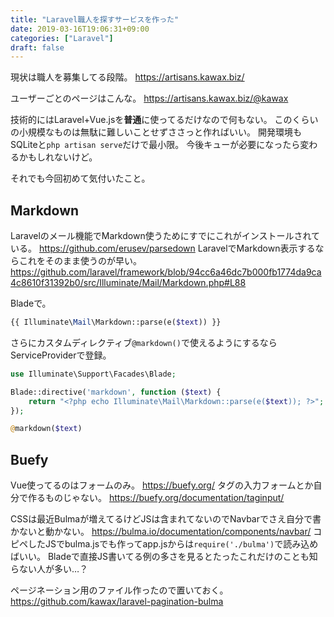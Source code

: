 ```yaml
---
title: "Laravel職人を探すサービスを作った"
date: 2019-03-16T19:06:31+09:00
categories: ["Laravel"]
draft: false
---
```


現状は職人を募集してる段階。
https://artisans.kawax.biz/


ユーザーごとのページはこんな。
https://artisans.kawax.biz/@kawax


技術的にはLaravel+Vue.jsを**普通**に使ってるだけなので何もない。
このくらいの小規模なものは無駄に難しいことせずささっと作ればいい。
開発環境もSQLiteと`php artisan serve`だけで最小限。
今後キューが必要になったら変わるかもしれないけど。


それでも今回初めて気付いたこと。

## Markdown
Laravelのメール機能でMarkdown使うためにすでにこれがインストールされている。
https://github.com/erusev/parsedown
LaravelでMarkdown表示するならこれをそのまま使うのが早い。
https://github.com/laravel/framework/blob/94cc6a46dc7b000fb1774da9ca4c8610f31392b0/src/Illuminate/Mail/Markdown.php#L88

Bladeで。

```php
{{ Illuminate\Mail\Markdown::parse(e($text)) }}
```

さらにカスタムディレクティブ`@markdown()`で使えるようにするならServiceProviderで登録。

```php
use Illuminate\Support\Facades\Blade;

Blade::directive('markdown', function ($text) {
    return "<?php echo Illuminate\Mail\Markdown::parse(e($text)); ?>";
});
```

```php
@markdown($text)
```

## Buefy
Vue使ってるのはフォームのみ。
https://buefy.org/
タグの入力フォームとか自分で作るものじゃない。
https://buefy.org/documentation/taginput/

CSSは最近Bulmaが増えてるけどJSは含まれてないのでNavbarでさえ自分で書かないと動かない。
https://bulma.io/documentation/components/navbar/
コピペしたJSでbulma.jsでも作ってapp.jsからは`require('./bulma')`で読み込めばいい。
Bladeで直接JS書いてる例の多さを見るとたったこれだけのことも知らない人が多い…？


ページネーション用のファイル作ったので置いておく。
https://github.com/kawax/laravel-pagination-bulma
